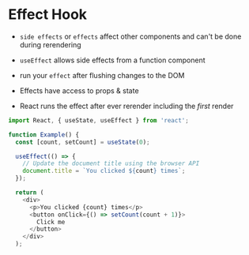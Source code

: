 # Effect Hook

* `side effects` or `effects` affect other components and can't be done during rerendering
* `useEffect` allows side effects from a function component

* run your `effect` after flushing changes to the DOM
* Effects have access to props & state
* React runs the effect after ever rerender including the _first_ render
```ts
import React, { useState, useEffect } from 'react';

function Example() {
  const [count, setCount] = useState(0);

  useEffect(() => {
    // Update the document title using the browser API
    document.title = `You clicked ${count} times`;
  });

  return (
    <div>
      <p>You clicked {count} times</p>
      <button onClick={() => setCount(count + 1)}>
        Click me
      </button>
    </div>
  );
```